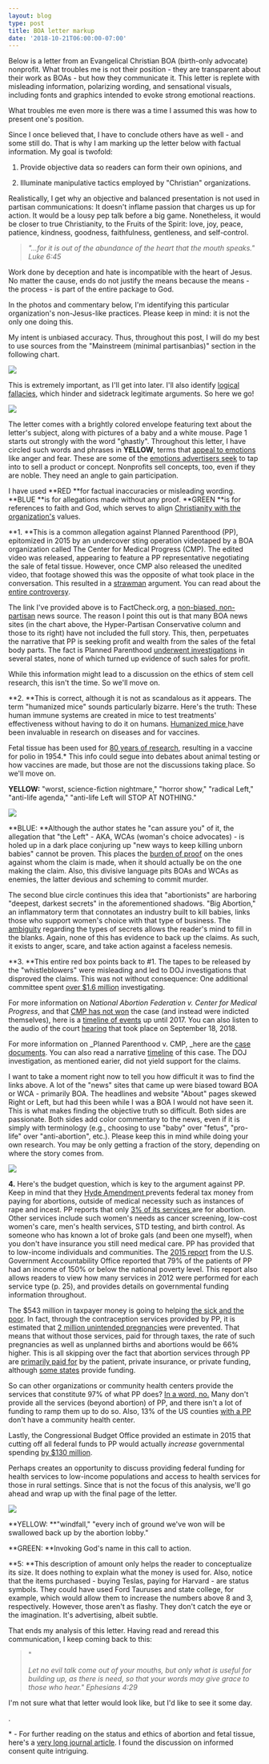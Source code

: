 ```yaml
---
layout: blog
type: post
title: BOA letter markup
date: '2018-10-21T06:00:00-07:00'
---
```

Below is a letter from an Evangelical Christian BOA (birth-only advocate) nonprofit. What troubles me is not their position - they are transparent about their work as BOAs - but how they communicate it. This letter is replete with misleading information, polarizing wording, and sensational visuals, including fonts and graphics intended to evoke strong emotional reactions. 

What troubles me even more is there was a time I assumed this was how to present one's position. 

Since I once believed that, I have to conclude others have as well - and some still do. That is why I am marking up the letter below with factual information. My goal is twofold:

1. Provide objective data so readers can form their own opinions, and

2. Illuminate manipulative tactics employed by "Christian" organizations.

Realistically, I get why an objective and balanced presentation is not used in partisan communications: It doesn't inflame passion that charges us up for action. It would be a lousy pep talk before a big game. Nonetheless, it would be closer to true Christianity, to the Fruits of the Spirit: love, joy, peace, patience, kindness, goodness, faithfulness, gentleness, and self-control.

> _"...for it is out of the abundance of the heart that the mouth speaks." Luke 6:45_

Work done by deception and hate is incompatible with the heart of Jesus. No matter the cause, ends do not justify the means because the means - the process - is part of the entire package to God. 

In the photos and commentary below, I'm identifying this particular organization's non-Jesus-like practices. Please keep in mind: it is not the only one doing this. 

My intent is unbiased accuracy. Thus, throughout this post, I will do my best to use sources from the "Mainstreem (minimal partisanbias)" section in the following chart.

![](/images/uploads/media-bias-chart_3.0_hi-res.jpg)

This is extremely important, as I'll get into later. I'll also identify [logical fallacies](https://yourlogicalfallacyis.com), which hinder and sidetrack legitimate arguments. So here we go!

![](/images/uploads/img_3098.png)

The letter comes with a brightly colored envelope featuring text about the letter's subject, along with pictures of a baby and a white mouse. Page 1 starts out strongly with the word "ghastly". Throughout this letter, I have circled such words and phrases in **YELLOW**, terms that [appeal to emotions](https://yourlogicalfallacyis.com/appeal-to-emotion) like anger and fear. These are some of the [emotions advertisers seek](https://contently.com/2016/02/18/6-emotions-that-will-make-or-break-your-content-strategy/) to tap into to sell a product or concept. Nonprofits sell concepts, too, even if they are noble. They need an angle to gain participation.

I have used **RED **for factual inaccuracies or misleading wording. **BLUE **is for allegations made without any proof. **GREEN **is for references to faith and God, which serves to align [Christianity with the organization's](https://yourlogicalfallacyis.com/no-true-scotsman) values.

**1. **This is a common allegation against Planned Parenthood (PP), epitomized in 2015 by an undercover sting operation videotaped by a BOA organization called The Center for Medical Progress (CMP). The edited video was released, appearing to feature a PP representative negotiating the sale of fetal tissue. However, once CMP also released the unedited video, that footage showed this was the opposite of what took place in the conversation. This resulted in a [strawman](https://yourlogicalfallacyis.com/strawman) argument. You can read about the [entire controversy](https://www.factcheck.org/2015/07/unspinning-the-planned-parenthood-video/). 

The link I've provided above is to FactCheck.org, a [non-biased, non-partisan](https://mediabiasfactcheck.com/factcheck/) news source. The reason I point this out is that many BOA news sites (in the chart above, the Hyper-Partisan Conservative column and those to its right) have not included the full story. This, then, perpetuates the narrative that PP is seeking profit and wealth from the sales of the fetal body parts. The fact is Planned Parenthood [underwent investigations](https://www.npr.org/2016/01/28/464594826/in-wake-of-videos-planned-parenthood-investigations-find-no-fetal-tissue-sales) in several states, none of which turned up evidence of such sales for profit. 

While this information might lead to a discussion on the ethics of stem cell research, this isn't the time. So we'll move on.

**2. **This is correct, although it is not as scandalous as it appears. The term "humanized mice" sounds particularly bizarre. Here's the truth: These human immune systems are created in mice to test treatments' effectiveness without having to do it on humans. [Humanized mice ](https://www.scientificamerican.com/article/the-truth-about-fetal-tissue-research/)have been invaluable in research on diseases and for vaccines. 

Fetal tissue has been used for [80 years of research](https://www.usatoday.com/story/news/nation-now/2015/07/29/fetal-tissue-research-planned-parenthood/30839625/), resulting in a vaccine for polio in 1954.* This info could segue into debates about animal testing or how vaccines are made, but those are not the discussions taking place. So we'll move on.

**YELLOW:** "worst, science-fiction nightmare," "horror show," "radical Left," "anti-life agenda," "anti-life Left will STOP AT NOTHING."

![](/images/uploads/img_3099.png)

**BLUE: **Although the author states he "can assure you" of it, the allegation that "the Left" - AKA, WCAs (woman's choice advocates) - is holed up in a dark place conjuring up "new ways to keep killing unborn babies" cannot be proven. This places the [burden of proof](https://yourlogicalfallacyis.com/burden-of-proof) on the ones against whom the claim is made, when it should actually be on the one making the claim. Also, this divisive language pits BOAs and WCAs as enemies, the latter devious and scheming to commit murder. 

The second blue circle continues this idea that "abortionists" are harboring "deepest, darkest secrets" in the aforementioned shadows. "Big Abortion," an inflammatory term that connotates an industry built to kill babies, links those who support women's choice with that type of business. The [ambiguity](https://yourlogicalfallacyis.com/ambiguity) regarding the types of secrets allows the reader's mind to fill in the blanks. Again, none of this has evidence to back up the claims. As such, it exists to anger, scare, and take action against a faceless nemesis.

**3. **This entire red box points back to #1. The tapes to be released by the "whistleblowers" were misleading and led to DOJ investigations that disproved the claims. This was not without consequence: One additional committee spent [over $1.6 million](https://www.vox.com/2016/4/29/11469044/congress-planned-parenthood-witch-hunt-fetal-tissue-scientists) investigating. 

For more information on _National Abortion Federation v. Center for Medical Progress_, and that [CMP has not won](https://www.law360.com/articles/1089086) the case (and instead were indicted themselves), here is a [timeline of events](https://prochoice.org/tag/center-for-medical-progress/) up until 2017. You can also listen to the audio of the court [hearing](https://www.courtlistener.com/audio/58285/national-abortion-federation-v-center-for-medical-progress/) that took place on September 18, 2018. 

For more information on _Planned Parenthood v. CMP, _here are the [case documents](https://law.justia.com/cases/federal/appellate-courts/ca9/16-16997/16-16997-2018-05-16.html). You can also read a narrative [timeline](https://www.christianpost.com/news/undercover-videos-alleging-illegal-aborted-baby-body-parts-selling-cant-be-given-to-cops-supreme-court-agrees-222372/) of this case. The DOJ investigation, as mentioned earier, did not yield support for the claims.

I want to take a moment right now to tell you how difficult it was to find the links above. A lot of the "news" sites that came up were biased toward BOA or WCA - primarily BOA. The headlines and website "About" pages skewed Right or Left, but had this been while I was a BOA I would not have seen it. This is what makes finding the objective truth so difficult. Both sides are passionate. Both sides add color commentary to the news, even if it is simply with terminology (e.g., choosing to use "baby" over "fetus", "pro-life" over "anti-abortion", etc.). Please keep this in mind while doing your own research. You may be only getting a fraction of the story, depending on where the story comes from.

![](/images/uploads/img_3100.png)

**4.** Here's the budget question, which is key to the argument against PP. Keep in mind that they [Hyde Amendment ](https://www.kff.org/womens-health-policy/perspective/the-hyde-amendment-and-coverage-for-abortion-services/)prevents federal tax money from paying for abortions, outside of medical necessity such as instances of rape and incest. PP reports that only [3% of its services ](https://www.washingtonpost.com/news/fact-checker/wp/2015/08/12/for-planned-parenthood-abortion-stats-3-percent-and-94-percent-are-both-misleading/?fbclid=IwAR3keWCUBTetjr3uqIZ6rju92f0-_LSXUykTJ6hOqrWeimWCQ_Nin37AiDU&noredirect=on&utm_term=.6f9721b0146e)are for abortion. Other services include such women's needs as cancer screening, low-cost women's care, men's health services, STD testing, and birth control. As someone who has known a lot of broke gals (and been one myself), when you don't have insurance you still need medical care. PP has provided that to low-income individuals and communities. The [2015 report](https://www.gao.gov/assets/670/669194.pdf) from the U.S. Government Accountability Office reported that 79% of the patients of PP had an income of 150% or below the national poverty level. This report also allows readers to view how many services in 2012 were performed for each service type (p. 25), and provides details on governmental funding information throughout.

The $543 million in taxpayer money is going to helping [the sick and the poor](https://www.biblegateway.com/passage/?search=Matthew+25%3A34-36&version=NRSV). In fact, through the contraception services provided by PP, it is estimated that [2 million unintended pregnancies](https://www.guttmacher.org/report/moving-forward-family-planning-era-health-reform) were prevented. That means that without those services, paid for through taxes, the rate of such pregnancies as well as unplanned births and abortions would be 66% higher. This is all skipping over the fact that abortion services through PP are [primarily paid for](https://www.vox.com/cards/abortion-policy-in-america/who-pays-for-abortions) by the patient, private insurance, or private funding, although [some states](https://www.kff.org/medicaid/state-indicator/abortion-under-medicaid/) provide funding.

So can other organizations or community health centers provide the services that constitute 97% of what PP does? [In a word, no.](https://www.healthaffairs.org/do/10.1377/hblog20170127.058486/full/) Many don't provide all the services (beyond abortion) of PP, and there isn't a lot of funding to ramp them up to do so. Also, 13% of the US counties [with a PP](https://www.guttmacher.org/gpr/2017/05/federally-qualified-health-centers-vital-sources-care-no-substitute-family-planning?utm_source=Master+List&utm_campaign=e65360dd73-GPR18_RHIC_2017_05_15&utm_medium=email&utm_term=0_9ac83dc920-e65360dd73-260649117) don't have a community health center. 

Lastly, the Congressional Budget Office provided an estimate in 2015 that cutting off all federal funds to PP would actually _increase_ governmental spending [by $130 million](https://www.cbo.gov/sites/default/files/114th-congress-2015-2016/costestimate/ltrpermanentdefundplannedparenthood.pdf).

Perhaps creates an opportunity to discuss providing federal funding for health services to low-income populations and access to health services for those in rural settings. Since that is not the focus of this analysis, we'll go ahead and wrap up with the final page of the letter.

![](/images/uploads/img_3102.png)

**YELLOW: **"windfall," "every inch of ground we've won will be swallowed back up by the abortion lobby."

**GREEN: **Invoking God's name in this call to action.

**5: **This description of amount only helps the reader to conceptualize its size. It does nothing to explain what the money is used for. Also, notice that the items purchased - buying Teslas, paying for Harvard - are status symbols. They could have used Ford Tauruses and state college, for example, which would allow them to increase the numbers above 8 and 3, respectively. However, those aren't as flashy. They don't catch the eye or the imagination. It's advertising, albeit subtle.

That ends my analysis of this letter. Having read and reread this communication, I keep coming back to this:

> "
>
> _Let no evil talk come out of your mouths, but only what is useful for building up, as there is need, so that your words may give grace to those who hear." Ephesians 4:29_

I'm not sure what that letter would look like, but I'd like to see it some day. 

.

\* - For further reading on the status and ethics of abortion and fetal tissue, here's a [very long journal article](http://harvardjlg.com/wp-content/uploads/2012/01/jlg-winter-4.pdf). I found the discussion on informed consent quite intriguing.

